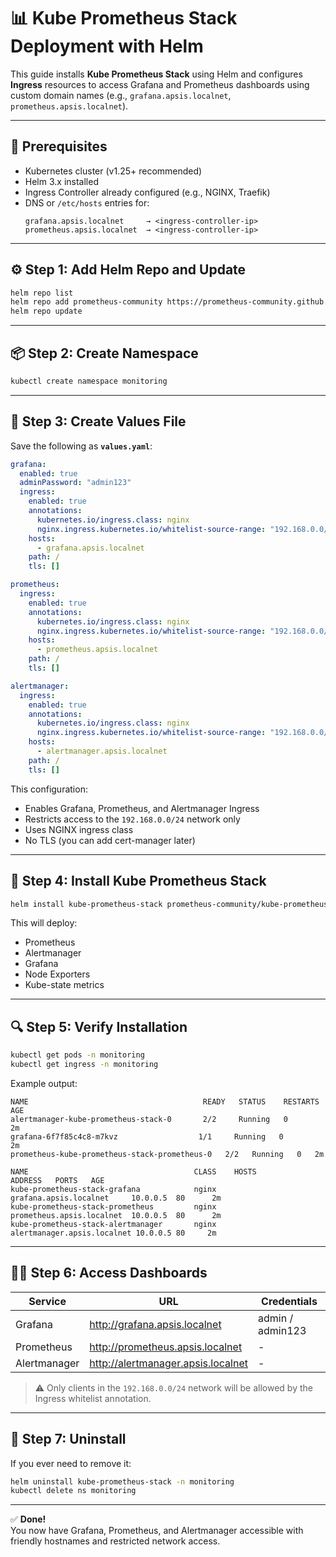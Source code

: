 # 📊 Kube Prometheus Stack Deployment with Helm
This guide installs **Kube Prometheus Stack** using Helm and configures **Ingress** resources to access Grafana and Prometheus dashboards using custom domain names (e.g., `grafana.apsis.localnet`, `prometheus.apsis.localnet`).

---

## 🧩 Prerequisites

- Kubernetes cluster (v1.25+ recommended)
- Helm 3.x installed
- Ingress Controller already configured (e.g., NGINX, Traefik)
- DNS or `/etc/hosts` entries for:
  ```
  grafana.apsis.localnet     → <ingress-controller-ip>
  prometheus.apsis.localnet  → <ingress-controller-ip>
  ```

---

## ⚙️ Step 1: Add Helm Repo and Update

```bash
helm repo list
helm repo add prometheus-community https://prometheus-community.github.io/helm-charts
helm repo update
```

---

## 📦 Step 2: Create Namespace

```bash
kubectl create namespace monitoring
```

---

## 🧠 Step 3: Create Values File

Save the following as **`values.yaml`**:

```yaml
grafana:
  enabled: true
  adminPassword: "admin123"
  ingress:
    enabled: true
    annotations:
      kubernetes.io/ingress.class: nginx
      nginx.ingress.kubernetes.io/whitelist-source-range: "192.168.0.0/24"
    hosts:
      - grafana.apsis.localnet
    path: /
    tls: []

prometheus:
  ingress:
    enabled: true
    annotations:
      kubernetes.io/ingress.class: nginx
      nginx.ingress.kubernetes.io/whitelist-source-range: "192.168.0.0/24"
    hosts:
      - prometheus.apsis.localnet
    path: /
    tls: []

alertmanager:
  ingress:
    enabled: true
    annotations:
      kubernetes.io/ingress.class: nginx
      nginx.ingress.kubernetes.io/whitelist-source-range: "192.168.0.0/24"
    hosts:
      - alertmanager.apsis.localnet
    path: /
    tls: []
```

This configuration:
- Enables Grafana, Prometheus, and Alertmanager Ingress
- Restricts access to the `192.168.0.0/24` network only
- Uses NGINX ingress class
- No TLS (you can add cert-manager later)

---

## 🚀 Step 4: Install Kube Prometheus Stack

```bash
helm install kube-prometheus-stack prometheus-community/kube-prometheus-stack   -n monitoring   -f values.yaml
```

This will deploy:
- Prometheus
- Alertmanager
- Grafana
- Node Exporters
- Kube-state metrics

---

## 🔍 Step 5: Verify Installation

```bash
kubectl get pods -n monitoring
kubectl get ingress -n monitoring
```

Example output:

```
NAME                                       READY   STATUS    RESTARTS   AGE
alertmanager-kube-prometheus-stack-0       2/2     Running   0          2m
grafana-6f7f85c4c8-m7kvz                  1/1     Running   0          2m
prometheus-kube-prometheus-stack-prometheus-0   2/2   Running   0   2m

NAME                                     CLASS    HOSTS                      ADDRESS   PORTS   AGE
kube-prometheus-stack-grafana            nginx    grafana.apsis.localnet     10.0.0.5  80      2m
kube-prometheus-stack-prometheus         nginx    prometheus.apsis.localnet  10.0.0.5  80      2m
kube-prometheus-stack-alertmanager       nginx    alertmanager.apsis.localnet 10.0.0.5 80     2m
```

---

## 🧑‍💻 Step 6: Access Dashboards

| Service | URL | Credentials |
|----------|-----|--------------|
| Grafana | http://grafana.apsis.localnet | admin / admin123 |
| Prometheus | http://prometheus.apsis.localnet | - |
| Alertmanager | http://alertmanager.apsis.localnet | - |

> ⚠️ Only clients in the `192.168.0.0/24` network will be allowed by the Ingress whitelist annotation.

---

## 🧹 Step 7: Uninstall

If you ever need to remove it:

```bash
helm uninstall kube-prometheus-stack -n monitoring
kubectl delete ns monitoring
```

---

✅ **Done!**  
You now have Grafana, Prometheus, and Alertmanager accessible with friendly hostnames and restricted network access.
